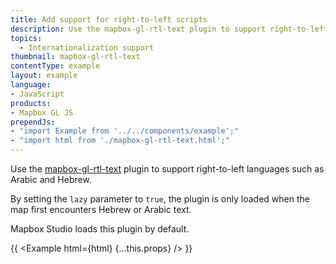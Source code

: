 ```yaml
---
title: Add support for right-to-left scripts
description: Use the mapbox-gl-rtl-text plugin to support right-to-left languages such as Arabic and Hebrew.
topics:
  - Internationalization support
thumbnail: mapbox-gl-rtl-text
contentType: example
layout: example
language:
- JavaScript
products:
- Mapbox GL JS
prependJs:
- "import Example from '../../components/example';"
- "import html from './mapbox-gl-rtl-text.html';"
---
```


Use the [mapbox-gl-rtl-text](https://github.com/mapbox/mapbox-gl-rtl-text) plugin to support right-to-left languages such as Arabic and Hebrew.

By setting the `lazy` parameter to `true`, the plugin is only loaded when the map first encounters Hebrew or Arabic text.

Mapbox Studio loads this plugin by default.

{{ <Example html={html} {...this.props} /> }}
